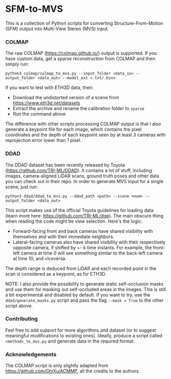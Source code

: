 # SFM-to-MVS

This is a collection of Python scripts for converting Structure-From-Motion (SFM) output into Multi-View Stereo (MVS) input. 

### COLMAP

The raw COLMAP (https://colmap.github.io/) output is supported. If you have custom data, get a sparse reconstruction from COLMAP and then simply run:

```
python3 colmap/colmap_to_mvs.py --input_folder <data_in> --output_folder <data_out> --model_ext <.txt/.bin>
```

If you want to test with ETH3D data, then:

- Download the undistorted version of a scene from https://www.eth3d.net/datasets
- Extract the archive and rename the calibration folder to `sparse`
- Run the command above

The difference with other scripts processing COLMAP output is that I also generate a keypoint file for each image, which contains the pixel coordinates and the depth of each keypoint seen by at least 3 cameras with reprojection error lower than 1 pixel.

### DDAD

The DDAD dataset has been recently released by Toyota (https://github.com/TRI-ML/DDAD). It contains a lot of stuff, including images, camera-aligned LiDAR scans, ground truth poses and other data you can check out in their repo. In order to generate MVS input for a single scene, just run:

```
python3 ddad/ddad_to_mvs.py --ddad_path <path> --scene <num> --output_folder <data_out>
```

This script makes use of the official Toyota guidelines for loading data (learn more here: https://github.com/TRI-ML/dgp). The main obscure thing when reading the code might be view selection. Here's the logic:

- Forward-facing front and back cameras have shared visibility with themselves and with their immediate neighbors.
- Lateral-facing cameras also have shared visibility with their respectively opposite camera, if shifted by +- k time instants. For example, the front-left camera at time 0 will see something similar to the back-left camera at time 10, and viceversa.

The depth range is deduced from LiDAR and each recorded point in the scan is considered as a keypoint, as for ETH3D.

NOTE: I also provide the possibility to generate static self-occlusion masks and use them for masking out self-occluded areas in the images. This is still a bit experimental and disabled by default. If you want to try, use the `ddad/generate_masks.py` script and pass the flag `--mask = True` to the other script above.

### Contributing

Feel free to add support for more algorithms and dataset (or to suggest meaningful modifications to existing ones). Ideally, produce a script called `<method>_to_mvs.py` and generate data in the required format. 

### Acknowledgements

The COLMAP script is only slightly adapted from https://github.com/GhiXu/ACMMP, all the credits to the authors.